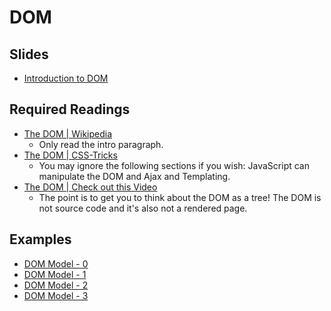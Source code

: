 # DOM

## Slides

  - [Introduction to DOM](slides/dom.pdf)

## Required Readings

- [The DOM | Wikipedia](https://en.wikipedia.org/wiki/Document_Object_Model)
  - Only read the intro paragraph.
- [The DOM | CSS-Tricks](https://css-tricks.com/dom/)
  - You may ignore the following sections if you wish: JavaScript can manipulate the DOM and Ajax and Templating.
- [The DOM | Check out this Video](https://www.youtube.com/watch?v=n1cKlKM3jYI)
  - The point is to get you to think about the DOM as a tree! The DOM is not source code and it's also not a rendered page.

## Examples

- [DOM Model - 0](DOM-Model-00.png)
- [DOM Model - 1](DOM-Model-01.png)
- [DOM Model - 2](DOM-Model-02.svg)
- [DOM Model - 3](DOM-Model-03.txt)
